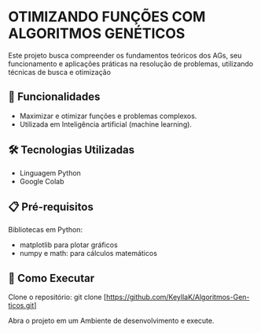 # OTIMIZANDO FUNÇÕES COM ALGORITMOS GENÉTICOS
Este projeto busca compreender os fundamentos teóricos dos AGs, seu funcionamento e aplicações
práticas na resolução de problemas, utilizando técnicas de busca e otimização

## 🎯 Funcionalidades
- Maximizar e otimizar funções e problemas complexos.
- Utilizada em Inteligência artificial (machine learning).

## 🛠️ Tecnologias Utilizadas
- Linguagem Python
- Google Colab

## 📋 Pré-requisitos
Bibliotecas em Python: 
- matplotlib para plotar gráficos
- numpy e math: para cálculos matemáticos

## 🚀 Como Executar
Clone o repositório:
git clone [https://github.com/KeyllaK/Algoritmos-Gen-ticos.git]

Abra o projeto em um Ambiente de desenvolvimento e execute.
